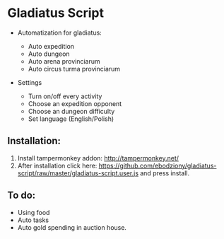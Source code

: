 # Gladiatus Script

* Automatization for gladiatus:
  - Auto expedition
  - Auto dungeon
  - Auto arena provinciarum
  - Auto circus turma provinciarum
  
* Settings
  - Turn on/off every activity
  - Choose an expedition opponent
  - Choose an dungeon difficulty
  - Set language (English/Polish)
  
Installation:
---------

1. Install tampermonkey addon: http://tampermonkey.net/
2. After installation click here: https://github.com/ebodziony/gladiatus-script/raw/master/gladiatus-script.user.js and press install.

To do:
---------
  - Using food
  - Auto tasks
  - Auto gold spending in auction house.
